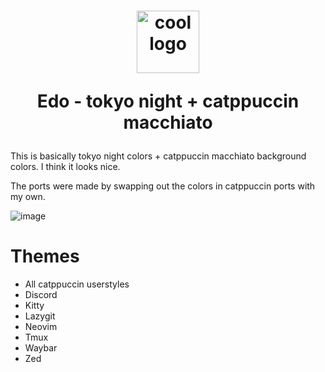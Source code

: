 <h1 align="center">
<img height="100" src="https://github.com/user-attachments/assets/4176657a-c2f3-4f0a-817f-fd54587ac311" alt="cool logo" />
  
Edo - tokyo night + catppuccin macchiato
</h1>

This is basically tokyo night colors + catppuccin macchiato background colors. I think it looks nice.

The ports were made by swapping out the colors in catppuccin ports with my own.

![image](https://github.com/user-attachments/assets/84397c26-b47e-4136-a787-331df76a36ec)



# Themes

- All catppuccin userstyles
- Discord
- Kitty
- Lazygit
- Neovim
- Tmux
- Waybar
- Zed
